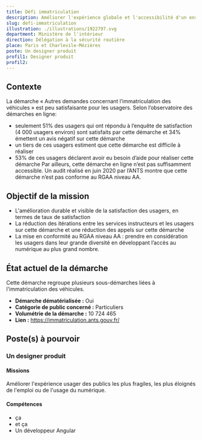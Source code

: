 ```yaml
---
title: Défi immatriculation
description: Améliorer l'expérience globale et l'accessibilité d'un ensemble de démarches liées à l'immatriculation des véhicules.
slug: defi-immatriculation
illustration: ./illustrations/1922797.svg
department: Ministère de l'intérieur
direction: Délégation à la sécurité routière
place: Paris et Charlevile-Mézières
poste: Un designer produit
profil1: Designer produit
profil2:
---
```


## Contexte
La démarche « Autres demandes concernant l’immatriculation des véhicules » est peu satisfaisante pour les usagers. Selon l’observatoire des démarches en ligne:
-	seulement 51% des usagers qui ont répondu à l’enquête de satisfaction (4 000 usagers environ) sont satisfaits par cette démarche et 34% émettent un avis négatif sur cette démarche
-	un tiers de ces usagers estiment que cette démarche est difficile à réaliser
-	53% de ces usagers déclarent avoir eu besoin d’aide pour réaliser cette démarche
Par ailleurs, cette démarche en ligne n’est pas suffisamment accessible. Un audit réalisé en juin 2020 par l’ANTS montre que cette démarche n’est pas conforme au RGAA niveau AA.

## Objectif de la mission
-	L'amélioration durable et visible de la satisfaction des usagers, en termes de taux de satisfaction
-	La réduction des itérations entre les services instructeurs et les usagers sur cette démarche et une réduction des appels sur cette démarche
-	La mise en conformité au RGAA niveau AA : prendre en considération les usagers dans leur grande diversité en développant l’accès au numérique au plus grand nombre.

## État actuel de la démarche
Cette démarche regroupe plusieurs sous-démarches liées à l'immatriculation des véhicules.
- **Démarche dématérialisée :** Oui
- **Catégorie de public concerné :** Particuliers
- **Volumétrie de la démarche :** 10 724 465
- **Lien :** https://immatriculation.ants.gouv.fr/

## Poste(s) à pourvoir
### Un designer produit
#### Missions
Améliorer l'expérience usager des publics les plus fragiles, les plus éloignés de l'emploi ou de l'usage du numérique.

#### Compétences
- ça
- et ça
- Un développeur Angular
